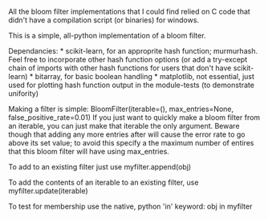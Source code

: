 All the bloom filter implementations that I could find relied on C code that didn't have a compilation script (or binaries) for windows.

This is a simple, all-python implementation of a bloom filter.

Dependancies:
	* scikit-learn, for an approprite hash function; murmurhash. Feel free to incorporate other hash function options (or add a try-except chain of imports with other hash functions for users that don't have scikit-learn)
	* bitarray, for basic boolean handling
	* matplotlib, not essential, just used for plotting hash function output in the module-tests (to demonstrate unifority)
	
Making a filter is simple:
	BloomFilter(iterable=(), max_entries=None, false_positive_rate=0.01)
	If you just want to quickly make a bloom filter from an iterable, you can just make that iterable the only argument. Beware though that adding any more entries after will cause the error rate to go above its set value; to avoid this specify a the maximum number of entires that this bloom filter will have using max_entries.

To add to an existing filter just use myfilter.append(obj)

To add the contents of an iterable to an existing filter, use myfilter.update(iterable)

To test for membership use the native, python 'in' keyword:
	obj in myfilter